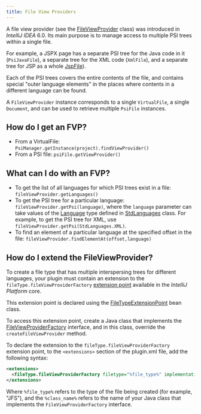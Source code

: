 ```yaml
---
title: File View Providers
---
```


A file view provider (see the [FileViewProvider](https://upsource.jetbrains.com/idea-community/file/1731d054af4ca27aa827c03929e27eeb0e6a8366/platform/core-api/src/com/intellij/psi/FileViewProvider.java) class) was introduced in *IntelliJ IDEA* 6.0. Its main purpose is to manage access to multiple PSI trees within a single file.

For example, a JSPX page has a separate PSI tree for the Java code in it (`PsiJavaFile`), a separate tree for the XML code (`XmlFile`), and a separate tree for JSP as a whole [JspFile](https://upsource.jetbrains.com/idea-community/file/1731d054af4ca27aa827c03929e27eeb0e6a8366/java/jsp-openapi/src/com/intellij/psi/jsp/JspFile.java)).

Each of the PSI trees covers the entire contents of the file, and contains special "outer language elements" in the places where contents in a different language can be found.

A `FileViewProvider` instance corresponds to a single `VirtualFile`, a single `Document`, and can be used to retrieve multiple `PsiFile` instances.

## How do I get an FVP?

* From a VirtualFile: `PsiManager.getInstance(project).findViewProvider()`
* From a PSI file: `psiFile.getViewProvider()`

## What can I do with an FVP?

* To get the list of all languages for which PSI trees exist in a file: `fileViewProvider.getLanguages()`
* To get the PSI tree for a particular language: `fileViewProvider.getPsi(language)`, where the `language` parameter can take values of the [Language](https://upsource.jetbrains.com/idea-community/file/1731d054af4ca27aa827c03929e27eeb0e6a8366/platform/core-api/src/com/intellij/lang/Language.java) type defined in [StdLanguages](https://upsource.jetbrains.com/idea-community/file/1731d054af4ca27aa827c03929e27eeb0e6a8366/platform/platform-api/src/com/intellij/lang/StdLanguages.java) class. For example, to get the PSI tree for XML, use `fileViewProvider.getPsi(StdLanguages.XML)`.
* To find an element of a particular language at the specified offset in the file: `fileViewProvider.findElementAt(offset,language)`

## How do I extend the FileViewProvider?

To create a file type that has multiple interspersing trees for different languages, your plugin must contain an extension to the `fileType.fileViewProviderFactory` [extension point](/basics/plugin_structure/plugin_extensions_and_extension_points.html) available in the *IntelliJ Platform* core.

This extension point is declared using the [FileTypeExtensionPoint](https://upsource.jetbrains.com/idea-community/file/1731d054af4ca27aa827c03929e27eeb0e6a8366/platform/core-api/src/com/intellij/openapi/fileTypes/FileTypeExtensionPoint.java)
bean class.

To access this extension point, create a Java class that implements the [FileViewProviderFactory](https://upsource.jetbrains.com/idea-community/file/1731d054af4ca27aa827c03929e27eeb0e6a8366/platform/core-api/src/com/intellij/psi/FileViewProviderFactory.java) interface, and in this class, override the `createFileViewProvider` method.

To declare the extension to the `fileType.fileViewProviderFactory` extension point, to the `<extensions>` section of the plugin.xml file, add the following syntax:

```xml
<extensions>
  <fileType.fileViewProviderFactory filetype="%file_type%" implementationClass="%class_name%" />
</extensions>
```

Where `%file_type%` refers to the type of the file being created (for example, "JFS"), and the `%class_name%` refers to the name of your Java class that implements the `FileViewProviderFactory` interface.
